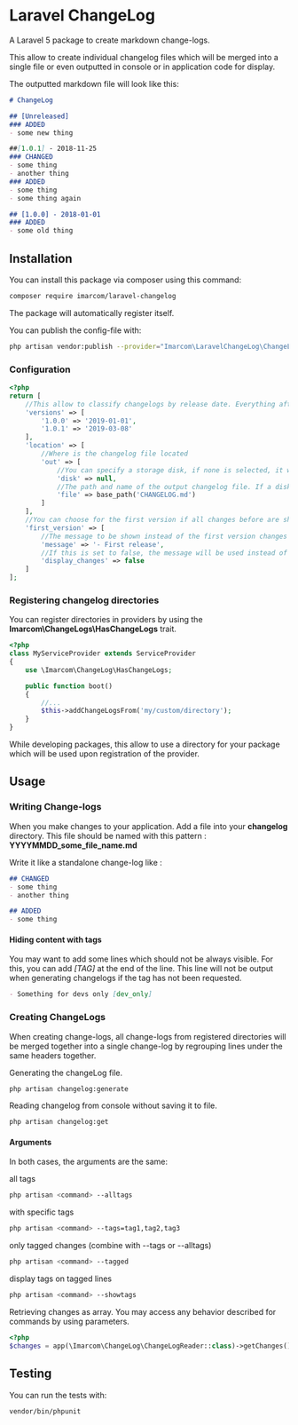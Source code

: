 # Laravel ChangeLog
A Laravel 5 package to create markdown change-logs.

This allow to create individual changelog files which will be merged into a single file or even outputted in console or in application code for display.

The outputted markdown file will look like this:

```markdown
# ChangeLog

## [Unreleased]
### ADDED
- some new thing

##[1.0.1] - 2018-11-25
### CHANGED
- some thing
- another thing
### ADDED
- some thing
- some thing again

## [1.0.0] - 2018-01-01
### ADDED
- some old thing
```

## Installation

You can install this package via composer using this command:

```bash
composer require imarcom/laravel-changelog
```

The package will automatically register itself.

You can publish the config-file with:

```bash
php artisan vendor:publish --provider="Imarcom\LaravelChangeLog\ChangeLogServiceProvider"
```

### Configuration

```php
<?php
return [
    //This allow to classify changelogs by release date. Everything after the last version will be unreleased.
    'versions' => [
        '1.0.0' => '2019-01-01',
        '1.0.1' => '2019-03-08'    
    ], 
    'location' => [
        //Where is the changelog file located
        'out' => [
            //You can specify a storage disk, if none is selected, it will but put locally at the set path.
            'disk' => null,
            //The path and name of the output changelog file. If a disk is selected, this will be retrieved on the disk.
            'file' => base_path('CHANGELOG.md')
        ]
    ],
    //You can choose for the first version if all changes before are shown or if a single message is used instead.
    'first_version' => [
        //The message to be shown instead of the first version changes
        'message' => '- First release',
        //If this is set to false, the message will be used instead of showing changes for the first version.
        'display_changes' => false
    ]
];
```

### Registering changelog directories
You can register directories in providers by using the **Imarcom\ChangeLogs\HasChangeLogs** trait.
```php
<?php
class MyServiceProvider extends ServiceProvider
{
    use \Imarcom\ChangeLog\HasChangeLogs;

    public function boot()
    {
        //...
        $this->addChangeLogsFrom('my/custom/directory');
    }
}
```
While developing packages, this allow to use a directory for your package which will be used upon registration of the provider.


## Usage
### Writing Change-logs
When you make changes to your application. Add a file into your **changelog** directory. This file should be named with this pattern : **YYYYMMDD_some_file_name.md**

Write it like a standalone change-log like :

```markdown
## CHANGED
- some thing
- another thing

## ADDED
- some thing
```

#### Hiding content with tags
You may want to add some lines which should not be always visible. For this, you can add *[TAG]* at the end of the line. This line will not be output when generating changelogs if the tag has not been requested.
```markdown
- Something for devs only [dev_only]
```

### Creating ChangeLogs
When creating change-logs, all change-logs from registered directories will be merged together into a single change-log by regrouping lines under the same headers together.

Generating the changeLog file.

```bash
php artisan changelog:generate
```


Reading changelog from console without saving it to file.

```bash
php artisan changelog:get
```

#### Arguments
In both cases, the arguments are the same:

all tags
```bash
php artisan <command> --alltags
```
with specific tags
```bash
php artisan <command> --tags=tag1,tag2,tag3
```

only tagged changes (combine with --tags or --alltags)
```bash
php artisan <command> --tagged
```

display tags on tagged lines
```bash
php artisan <command> --showtags
```


Retrieving changes as array.
You may access any behavior described for commands by using parameters.

```php
<?php
$changes = app(\Imarcom\ChangeLog\ChangeLogReader::class)->getChanges();
```


## Testing

You can run the tests with:

```bash
vendor/bin/phpunit
```

